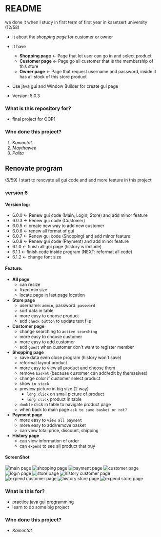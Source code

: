 # README #

we done it when I study in first term of first year in kasetsert university (12/58)
- It about the *shopping page* for customer or owner
- It have 
  - **Shopping page** <- Page that let user can go in and select product
  - **Customer page** <- Page go all customer that is the membership of this store
  - **Owner page**    <- Page that request username and password, inside it has all stock of this store product
- Use java gui and Window Builder for create gui page

- Version: 5.0.3

### What is this repository for? ###

- final project for OOP1

### Who done this project? ###

1. *Kamontat*
2. *Maythawee*
3. *Palita*

## Renovate program ##
(5/59) I start to renovate all gui code and add more feature in this project

### version 6 ###

#### Version log:

- 6.0.0 <- Renew gui code (Main, Login, Store) and add minor feature
- 6.0.3 <- Renew gui code (Customer)
- 6.0.5 <- create new way to add new customer
- 6.0.6 <- renew all format of gui
- 6.0.7 <- Renew gui code (Shopping) and add minor feature
- 6.0.8 <- Renew gui code (Payment) and add minor feature
- 6.1.0 <- finish all gui page (history is include)
- 6.1.1 <- finish code inside program (NEXT: reformat all code)
- 6.1.2 <- change font size

#### Feature:

- **All page**
    - can resize
    - fixed min size
    - locate page in last page location
- **Store page**
    - username: `admin`, password: `password`
    - sort data in table
    - more easy to choose product
    - add `check button` to update text file
- **Customer page**
    - change searching to `active searching`
    - more easy to choose customer
    - more easy to add customer
    - add `guest` when customer don't want to register member
- **Shopping page**
    - save data even close program (history won't save)
    - reformat layout product
    - more easy to view all product and choose them
    - remove `basket` (because customer can add/edit by themselves)
    - change color if customer select product
    - show `in stock`
    - preview picture in big size (2 way)
        - `long click` on small picture of product
        - `long click` product in table
    - `double` click in table to navigate product page
    - when back to main page `ask to save basket or not?`
- **Payment page**
    - more easy to `view all payment`
    - more easy to add/remove basket
    - can view total price, discount, shipping
- **History page**
    - can view information of order
    - can `expend` to see all product that buy

#### ScreenShot
![main page](https://github.com/kamontat/FinalProject-ShoppingGUI/blob/master/Screenshots/Screenshot-MainPage.png)
![shopping page](https://github.com/kamontat/FinalProject-ShoppingGUI/blob/master/Screenshots/Screenshot-ShoppingPage.png)
![payment page](https://github.com/kamontat/FinalProject-ShoppingGUI/blob/master/Screenshots/Screenshot-PaymentPage.png)
![customer page](https://github.com/kamontat/FinalProject-ShoppingGUI/blob/master/Screenshots/Screenshot-CustomerPage.png)
![login page](https://github.com/kamontat/FinalProject-ShoppingGUI/blob/master/Screenshots/Screenshot-LoginPage.png)
![store page](https://github.com/kamontat/FinalProject-ShoppingGUI/blob/master/Screenshots/Screenshot-StorePage.png)
![history customer page](https://github.com/kamontat/FinalProject-ShoppingGUI/blob/master/Screenshots/Screenshot-HistoryCustomerPage.png)
![expend customer page](https://github.com/kamontat/FinalProject-ShoppingGUI/blob/master/Screenshots/Screenshot-ExpendCustomerPage.png)
![history store page](https://github.com/kamontat/FinalProject-ShoppingGUI/blob/master/Screenshots/Screenshot-HistoryStorePage.png)
![expend store page](https://github.com/kamontat/FinalProject-ShoppingGUI/blob/master/Screenshots/Screenshot-ExpendStorePage.png)


### What is this for? ###

- practice java gui programming
- learn to do some big project

### Who done this project? ###

- *Kamontat*
